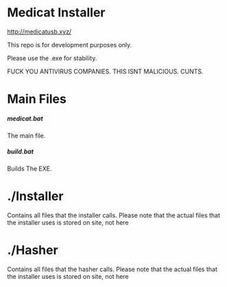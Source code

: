 # Medicat Installer

http://medicatusb.xyz/

This repo is for development purposes only. 

Please use the .exe for stability.

FUCK YOU ANTIVIRUS COMPANIES. THIS ISNT MALICIOUS. CUNTS.

# Main Files
##### medicat.bat
The main file.

##### build.bat
Builds The EXE.


# ./Installer 
Contains all files that the installer calls.
Please note that the actual files that the installer uses is stored on site, not here

# ./Hasher 
Contains all files that the hasher calls.
Please note that the actual files that the installer uses is stored on site, not here
